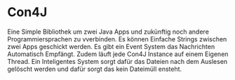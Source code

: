 # Con4J
Eine Simple Bibliothek um zwei Java Apps und zukünftig noch andere Programmiersprachen zu vverbinden. 
Es können Einfache Strings zwischen zwei Apps geschickt werden. 
Es gibt ein Event System das Nachrichten Automatisch Empfängt.
Zudem läuft jede Con4J Instance auf einem Eigenen Thread.
Ein Inteligentes System sorgt dafür das Dateien nach dem
Auslesen gelöscht werden und dafür sorgt das kein Dateimüll ensteht.
